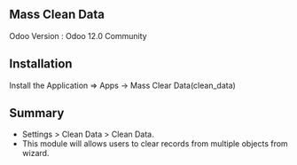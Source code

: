 Mass Clean Data
-------------------------------------------------

Odoo Version : Odoo 12.0 Community


Installation 
-------------------------------------------------------------
Install the Application => Apps -> Mass Clear Data(clean_data)


Summary
-------------------------------------------------------------
* Settings > Clean Data > Clean Data.
* This module will allows users to clear records from multiple objects from wizard.
